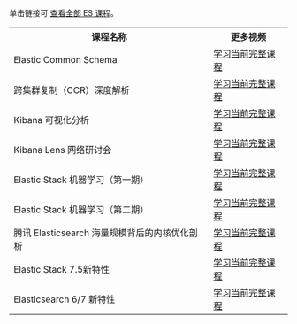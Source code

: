 单击链接可 <a href="https://cloud.tencent.com/edu/act/customTopics/es?from=13724">查看全部 ES 课程</a>。
<table>
<tr>
<th>课程名称</th>
<th>更多视频</th>
</tr>
<tr>
<td>Elastic Common Schema</td>
<td><a href="https://cloud.tencent.com/edu/learning/course-2979">学习当前完整课程</a></td>
</tr>
<tr>
<td>跨集群复制（CCR）深度解析</td>
<td><a href="https://cloud.tencent.com/edu/learning/course-2898">学习当前完整课程</a></td>
</tr>
<tr>
<td>Kibana 可视化分析</td>
<td><a href="https://cloud.tencent.com/edu/learning/course-2958">学习当前完整课程</a></td>
</tr>
<tr>
<td>Kibana Lens 网络研讨会</td>
<td><a href="https://cloud.tencent.com/edu/learning/course-2944">学习当前完整课程</a></td>
</tr>
<tr>
<td>Elastic Stack 机器学习（第一期）</td>
<td><a href="https://cloud.tencent.com/edu/learning/course-2949">学习当前完整课程</a></td>
</tr>
<tr>
<tr>
<td>Elastic Stack 机器学习（第二期）</td>
<td><a href="https://cloud.tencent.com/edu/learning/course-2950">学习当前完整课程</a></td>
</tr>
<tr>
<td>腾讯 Elasticsearch 海量规模背后的内核优化剖析</td>
<td><a href="https://cloud.tencent.com/edu/learning/course-3106">学习当前完整课程</a></td>
</tr>
<tr>
<td>Elastic Stack 7.5新特性</td>
<td><a href="https://cloud.tencent.com/edu/learning/course-3129">学习当前完整课程</a></td>
</tr>
<tr>
<td>Elasticsearch 6/7 新特性</td>
<td><a href="https://cloud.tencent.com/edu/learning/course-3142">学习当前完整课程</a></td>
</tr>
</table>
